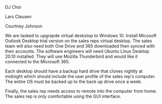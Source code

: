 DJ Choi 

Lars Clausen

Courtney Johnson



We are tasked to upgrapde virtual deskstop to Windows 10. Install Micosoft Outlook Desktop trial version on the sales reps virtual desktop. The sales team will also need both One Drive and 365 downloaded then synced with their accounts. The software engineers will need Ubuntu Linux Desktop 20.10 installed. They will use Mozilla Thunderbird and would like it connected to the Microsoft 365. 

Each desktop should have a backup hard drive that clones nightly at midnight which should include the user profile of the sales rep's computer. The entire OS must be backed up to the back up drive once a week. 

Finally, the sales rep needs access to remote into the computer from home. The sales rep is only comfortable using the GUI interface.
